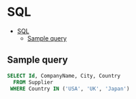 # SQL

<!--ts-->
* [SQL](sql.md#sql)
   * [Sample query](sql.md#sample-query)

<!-- Added by: runner, at: Thu Jun 17 16:42:57 UTC 2021 -->

<!--te-->

## Sample query

```sql
SELECT Id, CompanyName, City, Country
  FROM Supplier
 WHERE Country IN ('USA', 'UK', 'Japan')
```
